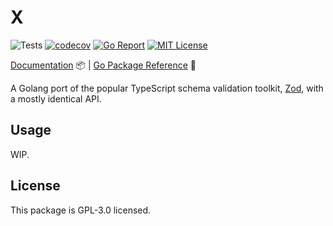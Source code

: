 # X

![Tests](https://github.com/abyanmajid/x/actions/workflows/tests.yml/badge.svg) [![codecov](https://codecov.io/gh/abyanmajid/x/branch/master/graph/badge.svg?token=PkJaofBVyv)](https://codecov.io/gh/abyanmajid/x/tree/master) [![Go Report](https://goreportcard.com/badge/abyanmajid/x)](https://goreportcard.com/report/abyanmajid/x) [![MIT License](https://img.shields.io/badge/license-GPL3-blue.svg)](https://github.com/abyanmajid/x/blob/master/LICENSE)

[Documentation](#) 📦 | [Go Package Reference](https://pkg.go.dev/github.com/abyanmajid/x) 📃

A Golang port of the popular TypeScript schema validation toolkit, [Zod](https://github.com/colinhacks/zod), with a mostly identical API.

## Usage

WIP.

## License

This package is GPL-3.0 licensed.

